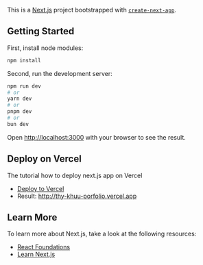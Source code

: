 This is a [Next.js](https://nextjs.org/) project bootstrapped with [`create-next-app`](https://github.com/vercel/next.js/tree/canary/packages/create-next-app).

## Getting Started
First, install node modules:
```bash
npm install
```

Second, run the development server:
```bash
npm run dev
# or
yarn dev
# or
pnpm dev
# or
bun dev
```

Open [http://localhost:3000](http://localhost:3000) with your browser to see the result.

## Deploy on Vercel
The tutorial how to deploy next.js app on Vercel
- [Deploy to Vercel](https://nextjs.org/learn/pages-router/deploying-nextjs-app-deploy)
- Result: http://thy-khuu-porfolio.vercel.app

## Learn More
To learn more about Next.js, take a look at the following resources:
- [React Foundations](https://nextjs.org/learn/react-foundations)
- [Learn Next.js](https://nextjs.org/learn)
